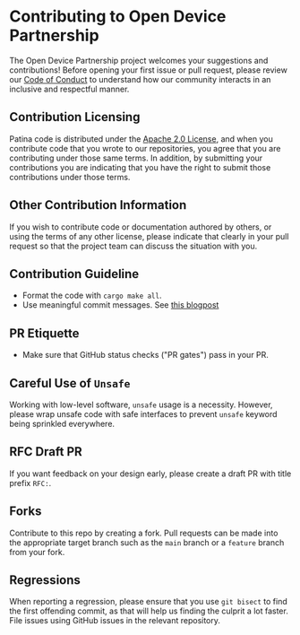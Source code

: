 # Contributing to Open Device Partnership

The Open Device Partnership project welcomes your suggestions and contributions! Before opening your first issue or
pull request, please review our [Code of Conduct](CODE_OF_CONDUCT.md) to understand how our community interacts in an
inclusive and respectful manner.

## Contribution Licensing

Patina code is distributed under the [Apache 2.0 License](LICENSE), and when you contribute code that you
wrote to our repositories, you agree that you are contributing under those same terms. In addition, by submitting your
contributions you are indicating that you have the right to submit those contributions under those terms.

## Other Contribution Information

If you wish to contribute code or documentation authored by others, or using the terms of any other license, please
indicate that clearly in your pull request so that the project team can discuss the situation with you.

## Contribution Guideline

* Format the code with `cargo make all`.
* Use meaningful commit messages. See [this blogpost](http://tbaggery.com/2008/04/19/a-note-about-git-commit-messages.html)

## PR Etiquette

* Make sure that GitHub status checks ("PR gates") pass in your PR.

## Careful Use of `Unsafe`

Working with low-level software, `unsafe` usage is a necessity. However, please wrap unsafe code with safe interfaces
to prevent `unsafe` keyword being sprinkled everywhere.

## RFC Draft PR

If you want feedback on your design early, please create a draft PR with title prefix `RFC:`.

## Forks

Contribute to this repo by creating a fork. Pull requests can be made into the appropriate target branch
such as the `main` branch or a `feature` branch from your fork.

## Regressions

When reporting a regression, please ensure that you use `git bisect` to find the first offending commit, as that will
help us finding the culprit a lot faster. File issues using GitHub issues in the relevant repository.
